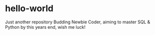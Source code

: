 # hello-world
Just another repository
Budding Newbie Coder, aiming to master SQL & Python by this years end, wish me luck!
